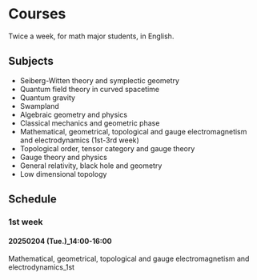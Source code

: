 # Courses

Twice a week, for math major students, in English.

## Subjects

* Seiberg-Witten theory and symplectic geometry
* Quantum field theory in curved spacetime
* Quantum gravity
* Swampland
* Algebraic geometry and physics
* Classical mechanics and geometric phase
* Mathematical, geometrical, topological and gauge electromagnetism and electrodynamics (1st-3rd week)
* Topological order, tensor category and gauge theory
* Gauge theory and physics
* General relativity, black hole and geometry
* Low dimensional topology

## Schedule

### 1st week

#### 20250204 (Tue.)\_14:00-16:00

Mathematical, geometrical, topological and gauge electromagnetism and electrodynamics\_1st
